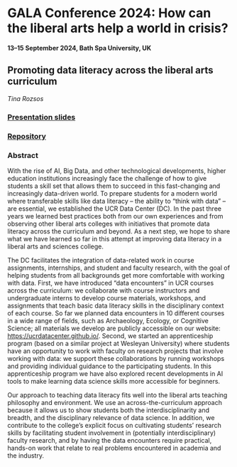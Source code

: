 # GALA Conference 2024: How can the liberal arts help a world in crisis?

**13–15 September 2024, Bath Spa University, UK**

## Promoting data literacy across the liberal arts curriculum

*Tina Rozsos*

### [Presentation slides](https://tinarozsos.github.io/GALA/slides)
### [Repository](https://github.com/tinarozsos/GALA)
### Abstract

With the rise of AI, Big Data, and other technological developments, higher education institutions increasingly face the challenge of how to give students a skill set that allows them to succeed in this fast-changing and increasingly data-driven world. To prepare students for a modern world where transferable skills like data literacy – the ability to “think with data” – are essential, we established the UCR Data Center (DC). In the past three years we learned best practices both from our own experiences and from observing other liberal arts colleges with initiatives that promote data literacy across the curriculum and beyond. As a next step, we hope to share what we have learned so far in this attempt at improving data literacy in a liberal arts and sciences college.

The DC facilitates the integration of data-related work in course assignments, internships, and student and faculty research, with the goal of helping students from all backgrounds get more comfortable with working with data. First, we have introduced “data encounters” in UCR courses across the curriculum: we collaborate with course instructors and undergraduate interns to develop course materials, workshops, and assignments that teach basic data literacy skills in the disciplinary context of each course. So far we planned data encounters in 10 different courses in a wide range of fields, such as Archaeology, Ecology, or Cognitive Science; all materials we develop are publicly accessible on our website: https://ucrdatacenter.github.io/. Second, we started an apprenticeship program (based on a similar project at Wesleyan University) where students have an opportunity to work with faculty on research projects that involve working with data: we support these collaborations by running workshops and providing individual guidance to the participating students. In this apprenticeship program we have also explored recent developments in AI tools to make learning data science skills more accessible for beginners. 

Our approach to teaching data literacy fits well into the liberal arts teaching philosophy and environment. We use an across-the-curriculum approach because it allows us to show students both the interdisciplinarity and breadth, and the disciplinary relevance of data science. In addition, we contribute to the college’s explicit focus on cultivating students’ research skills by facilitating student involvement in (potentially interdisciplinary) faculty research, and by having the data encounters require practical, hands-on work that relate to real problems encountered in academia and the industry. 


